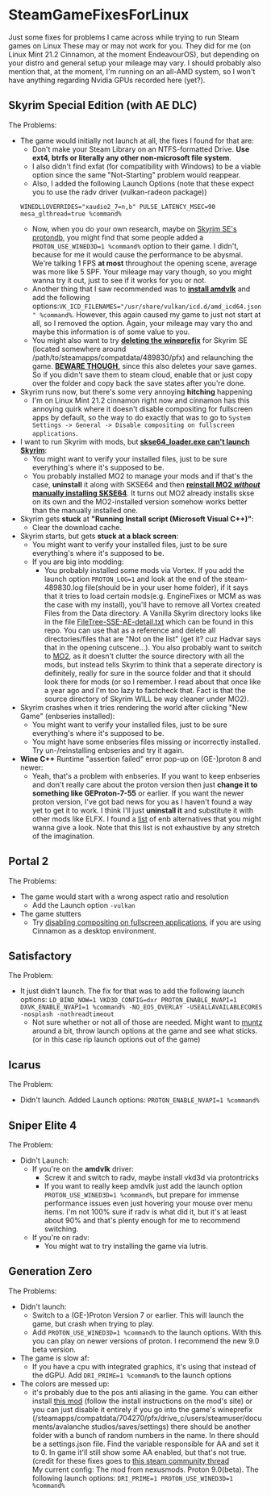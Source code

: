 # SteamGameFixesForLinux
Just some fixes for problems I came across while trying to run Steam games on Linux
These may or may not work for you. They did for me (on Linux Mint 21.2 Cinnamon, at the moment EndeavourOS), but depending on your distro and general setup your mileage may vary. 
I should probably also mention that, at the moment, I'm running on an all-AMD system, so I won't have anything regarding Nvidia GPUs recorded here (yet?).

## Skyrim Special Edition (with AE DLC)
The Problems:
* The game would initially not launch at all, the fixes I found for that are:
    * Don't make your Steam Library on an NTFS-formatted Drive. **Use ext4, btrfs or literally any other non-microsoft file system**.
    * I also didn't find exfat (for compatibility with Windows) to be a viable option since the same "Not-Starting" problem would reappear.
    * Also, I added the following Launch Options (note that these expect you to use the radv driver (vulkan-radeon package))
    ```
    WINEDLLOVERRIDES="xaudio2_7=n,b" PULSE_LATENCY_MSEC=90 mesa_glthread=true %command%
    ```
    * Now, when you do your own research, maybe on [Skyrim SE's protondb](https://www.protondb.com/app/489830), you might find that some people added a ```PROTON_USE_WINED3D=1 %command%``` option to their game. I didn't, because for me it would cause the performance to be abysmal. We're talking 1 FPS **at most** throughout the opening scene, average was more like 5 SPF. Your mileage may vary though, so you might wanna try it out, just to see if it works for you or not.
    * Another thing that I saw recommended was to **<ins>install amdvlk</ins>** and add the following options:```VK_ICD_FILENAMES="/usr/share/vulkan/icd.d/amd_icd64.json" %command%```. However, this again caused my game to just not start at all, so I removed the option. Again, your mileage may vary tho and maybe this information is of some value to you.
    * You might also want to try **<ins>deleting the wineprefix</ins>** for Skyrim SE (located somewhere around /path/to/steamapps/compatdata/489830/pfx) and relaunching the game. **<ins>BEWARE THOUGH,</ins>** since this also deletes your save games. So if you didn't save them to steam cloud, enable that or just copy over the folder and copy back the save states after you're done. 
* Skyrim runs now, but there's some very annoying **hitching** happening
    * I'm on Linux Mint 21.2 cinnamon right now and cinnamon has this annoying quirk where it doesn't disable compositing for fullscreen apps by default, so the way to do exactly that was to go to ```System Settings -> General -> Disable compositing on fullscreen applications```.
* I want to run Skyrim with mods, but **<ins>skse64_loader.exe can't launch Skyrim</ins>**:
    * You might want to verify your installed files, just to be sure everything's where it's supposed to be.
    * You probably installed MO2 to manage your mods and if that's the case, **uninstall** it along with SKSE64 and then **<ins>reinstall MO2 _without_ manually installing SKSE64</ins>**. It turns out MO2 already installs skse on its own and the MO2-installed version somehow works better than the manually installed one. 
* Skyrim gets **stuck** at **"Running Install script (Microsoft Visual C++)"**:
    * Clear the download cache.
* Skyrim starts, but gets **stuck at a black screen**:
    * You might want to verify your installed files, just to be sure everything's where it's supposed to be.
    * If you are big into modding:
       * You probably installed some mods via Vortex. If you add the launch option ```PROTON_LOG=1``` and look at the end of the steam-489830.log file(should be in your user home folder), if it says that it tries to load certain mods(e.g. EngineFixes or MCM as was the case with my install), you'll have to remove all Vortex created Files from the Data directory. A Vanilla Skyrim directory looks like in the file [FileTree-SSE-AE-detail.txt](./FileTree-SSE-AE-detail.txt) which can be found in this repo. You can use that as a reference and delete all directories/files that are "Not on the list" (get it? cuz Hadvar says that in the opening cutscene...). You also probably want to switch to [MO2](https://github.com/rockerbacon/modorganizer2-linux-installer), as it doesn't clutter the source directory with all the mods, but instead tells Skyrim to think that a seperate directory is definitely, really for sure in the source folder and that it should look there for mods (or so I remember. I read about that once like a year ago and I'm too lazy to factcheck that. Fact is that the source directory of Skyrim WILL be way cleaner under MO2).  
* Skyrim crashes when it tries rendering the world after clicking "New Game" (enbseries installed):
    * You might want to verify your installed files, just to be sure everything's where it's supposed to be.
    * You might have some enbseries files missing or incorrectly installed. Try un-/reinstalling enbseries and try it again.
* **Wine C++** Runtime "assertion failed" error pop-up on (GE-)proton 8 and newer:
   * Yeah, that's a problem with enbseries. If you want to keep enbseries and don't really care about the proton version then just **change it to something like GEProton-7-55** or earlier. If you want the newer proton version, I've got bad news for you as I haven't found a way yet to get it to work. I think I'll just **uninstall it** and substitute it with other mods like ELFX. I found a [list](https://www.reddit.com/r/skyrimmods/comments/103bcwd/enb_alternative/) of enb alternatives that you might wanna give a look. Note that this list is not exhaustive by any stretch of the imagination.

## Portal 2
The Problems:
* The game would start with a wrong aspect ratio and resolution
    * Add the Launch option ```-vulkan```
* The game stutters
    * Try [disabling compositing on fullscreen applications](https://linux-gaming.kwindu.eu/index.php?title=Compositor_(X11)#Cinnamon), if you are using Cinnamon as a desktop environment.

## Satisfactory
The Problem:
* It just didn't launch. The fix for that was to add the following launch options: ```LD_BIND_NOW=1 VKD3D_CONFIG=dxr PROTON_ENABLE_NVAPI=1 DXVK_ENABLE_NVAPI=1 %command% -NO_EOS_OVERLAY ‑USEALLAVAILABLECORES -nosplash -nothreadtimeout```
   * Not sure whether or not all of those are needed. Might want to [muntz](https://en.wikipedia.org/wiki/Muntzing) around a bit, throw launch options at the game and see what sticks. (or in this case rip launch options out of the game)

## Icarus
The Problem:
* Didn't launch. Added Launch options: ```PROTON_ENABLE_NVAPI=1 %command%```

## Sniper Elite 4
The Problem:
* Didn't Launch:
   * If you're on the **amdvlk** driver:
      * Screw it and switch to radv, maybe install vkd3d via protontricks
      * If you want to really keep amdvlk just add the launch option ```PROTON_USE_WINED3D=1 %command%```, but prepare for immense performance issues even just hovering your mouse over menu items. I'm not 100% sure if radv is what did it, but it's at least about 90% and that's plenty enough for me to recommend switching.
   * If you're on radv:
      * You might wat to try installing the game via lutris.

## Generation Zero
The Problems:
* Didn't launch:
   * Switch to a (GE-)Proton Version 7 or earlier. This will launch the game, but crash when trying to play.
   * Add ```PROTON_USE_WINED3D=1 %command%``` to the launch options. With this you can play on newer versions of proton. I recommend the new 9.0 beta version.
* The game is slow af:
   * If you have a cpu with integrated graphics, it's using that instead of the dGPU. Add  ```DRI_PRIME=1 %command%``` to the launch options
* The colors are messed up:
   * it's probably due to the pos anti aliasing in the game. You can either install [this mod](https://www.nexusmods.com/generationzero/mods/1) (follow the install instructions on the mod's site) or you can just disable it entirely if you go into the game's wineprefix (<steam library folder>/steamapps/compatdata/704270/pfx/drive_c/users/steamuser/documents/avalanche studios/saves/settings) there should be another folder with a bunch of random numbers in the name. In there should be a settings.json file. Find the variable responsible for AA and set it to 0. In game it'll still show some AA enabled, but that's not true. (credit for these fixes goes to [this steam community thread](https://steamcommunity.com/app/704270/discussions/0/1643164649208311196/)\
My current config:
The mod from nexusmods. Proton 9.0(beta). The following launch options:
```DRI_PRIME=1 PROTON_USE_WINED3D=1 %command%```
